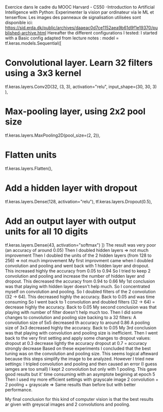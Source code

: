 Exercice dans le cadre du MOOC Harvard - CS50 -Introduction to Artificial Intelligence with Python: Experimenter la vision par ordinateur via le ML et tenserflow.
Les images des panneaux de signalisation utilisées sont disponible ici: https://sid.erda.dk/public/archives/daaeac0d7ce1152aea9b61d9f1e19370/published-archive.html
Hereafter the different configurations I tested:
I started with a Basic config adapted from lecture notes :
model = tf.keras.models.Sequential([
# Convolutional layer. Learn 32 filters using a 3x3 kernel
tf.keras.layers.Conv2D(32, (3, 3), activation="relu", input_shape=(30, 30, 3)
),
# Max-pooling layer, using 2x2 pool size
tf.keras.layers.MaxPooling2D(pool_size=(2, 2)),
# Flatten units
tf.keras.layers.Flatten(),
# Add a hidden layer with dropout
tf.keras.layers.Dense(128, activation="relu"),
tf.keras.layers.Dropout(0.5),
# Add an output layer with output units for all 10 digits
tf.keras.layers.Dense(43, activation="softmax")
])
The result was very poor (an accuracy of around 0.05)
Then I doubled hidden layers => not much improvement
Then I doubled the units of the 2 hidden layers (from 128 to 256) => not much improvement
My first improvment came when I doubled convolution and pooling and went back with 1 hidden layer and dropout. This increased highly the accuracy from 0.05 to 0.94
So I tried to keep 2 convolution and pooling  and increase the number of hidden layer and dropout. This decreased the accuracy from 0.94 to 0.66
My 1st conclusion was that playing with hidden layer doesn't help much. So I concentrated myself on convolution and pooling.
So I doubled filters of the 2 convolution (32 -> 64). This decreased highly the accuracy. Back to 0.05 and was time consuming
So I went back to 1 convolution and doubled filters (32 -> 64) =  decrease highly the accuracy. Back to 0.05
My second conclusion was that playing with number of filter doesn't help much too.
Then I did some changes to convolution and pooling size backing to a 32 filters:
A convolution size of 5x5 decreased th accuracy to around 0.86 
A pooling size of 3x3 decreased highly the accuracy. Back to 0.05
My 3rd conclusion was that playing with convolution and pooling size is inefficient.
Then I went back to the very first setting and apply some changes to dropout values:
dropout at 0.3 decrease lightly the accuracy
dropout at 0.7 = accuracy strongly decrease
Based on these experiments I concluded that the best tuning was on the convolution and pooling size. This seems logical afteward because this steps simplify the image to be analyzed.
However I tried new settings:
I tripled convolution and pooling and then caused an error (I guess iamges are too small)
I kept 2 convolution but only with 1 pooling. This gave good results but it' time consuming with an asymptote begining at epoch 5
Then I used my more efficient settings with grayscale image
2 convolution + 2 pooling + grayscale => Same results than before but with better performance.

My final conclusion for this kind of computer vision is that the best results ar given with greyscal images and 2 convolutions and pooling.
